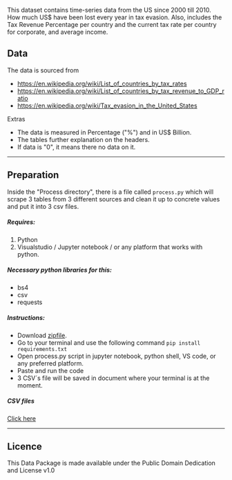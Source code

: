 This dataset contains time-series data from the US since 2000 till 2010. How much US$ have been lost every year in tax evasion. Also, includes the Tax Revenue Percentage per country and the current tax rate per country for corporate, and average income. 

## Data
The data is sourced from 
* https://en.wikipedia.org/wiki/List_of_countries_by_tax_rates
* https://en.wikipedia.org/wiki/List_of_countries_by_tax_revenue_to_GDP_ratio
* https://en.wikipedia.org/wiki/Tax_evasion_in_the_United_States

Extras
* The data is measured in Percentage ("%") and in US$ Billion. 
* The tables further explanation on the headers.
* If data is "0", it means there no data on it.

--------------------------------------------------------------------------------------------------------------------------------

## Preparation

Inside the "Process directory", there is a file called ```process.py``` which will scrape 3 tables from 3 different sources and clean it up to concrete values and put it into 3 csv files.

##### Requires:
1. Python
2. Visualstudio / Jupyter notebook / or any platform that works with python.

##### Necessary python libraries for this: 
* bs4
* csv
* requests

##### Instructions:
* Download [zipfile](https://github.com/RobGrootjen/tax-rate-and-evasion/archive/master.zip).
* Go to your terminal and use the following command ```pip install requirements.txt```
* Open process.py script in jupyter notebook, python shell, VS code, or any preferred platform.
* Paste and run the code
* 3 CSV´s file will be saved in document where your terminal is at the moment.

##### CSV files
[Click here](https://github.com/RobGrootjen/tax-rate-and-evasion/tree/master/data)

----------------------------------------------------------------------------------------------------------------------------------------

## Licence
This Data Package is made available under the Public Domain Dedication and License v1.0 

